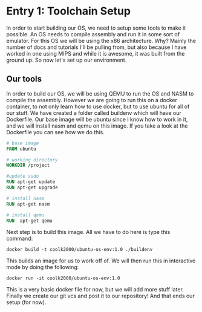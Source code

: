 # Entry 1: Toolchain Setup
In order to start building our OS, we need to setup some tools to make it possible. An OS needs to compile assembly and run it in some sort of emulator. For this OS we will be using the x86 architecture. Why? Mainly the number of docs and tutorials I'll be pulling from, but also because I have worked in one using MIPS and while it is awesome, it was built from the ground up. So now let's set up our environment.

## Our tools
In order to build our OS, we will be using QEMU to run the OS and NASM to compile the assembly. However we are going to run this on a docker container, to not only learn how to use docker, but to use ubuntu for all of our stuff. We have created a folder called buildenv which will have our Dockerfile. Our base image will be ubuntu since I know how to work in it, and we will install nasm and qemu on this image. If you take a look at the Dockerfile you can see how we do this. 
```dockerfile
# base image
FROM ubuntu

# working directory
WORKDIR /project

#update sudo
RUN apt-get update
RUN apt-get upgrade

# install nasm
RUN apt-get nasm

# install qemu
RUN  apt-get qemu
```
Next step is to build this image. All we have to do here is type this command: 
```
docker build -t coolk2000/ubuntu-os-env:1.0 ./buildenv
```
This builds an image for us to work off of. We will then run this in interactive mode by doing the following: 
```
docker run -it coolk2000/ubuntu-os-env:1.0
```
This is a very basic docker file for now, but we will add more stuff later. Finally we create our git vcs and post it to our repository! And that ends our setup (for now).